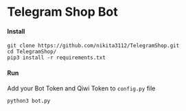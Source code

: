 # Telegram Shop Bot
#### Install
    git clone https://github.com/nikita3112/TelegramShop.git
    cd TelegramShop/
    pip3 install -r requirements.txt
#### Run
Add your Bot Token and Qiwi Token to ```config.py``` file

    python3 bot.py